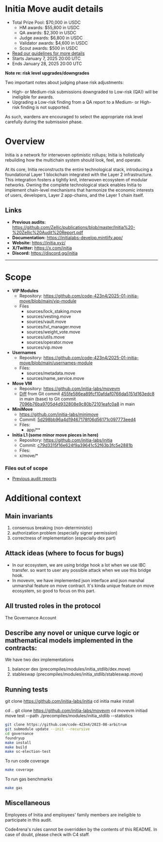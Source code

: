 # Initia Move audit details
- Total Prize Pool: $70,000 in USDC
  - HM awards: $55,800 in USDC
  - QA awards: $2,300 in USDC
  - Judge awards: $6,800 in USDC
  - Validator awards: $4,600 in USDC 
  - Scout awards: $500 in USDC
- [Read our guidelines for more details](https://docs.code4rena.com/roles/wardens)
- Starts January 7, 2025 20:00 UTC
- Ends January 28, 2025 20:00 UTC

**Note re: risk level upgrades/downgrades**

Two important notes about judging phase risk adjustments: 
- High- or Medium-risk submissions downgraded to Low-risk (QA)) will be ineligible for awards.
- Upgrading a Low-risk finding from a QA report to a Medium- or High-risk finding is not supported.

As such, wardens are encouraged to select the appropriate risk level carefully during the submission phase.

# Overview

Initia is a network for interwoven optimistic rollups; Initia is holistically rebuilding how the multichain system should look, feel, and operate.

At its core, Initia reconstructs the entire technological stack, introducing a foundational Layer 1 blockchain integrated with the Layer 2 infrastructure. This integration fosters a tightly knit, interwoven ecosystem of modular networks. Owning the complete technological stack enables Initia to implement chain-level mechanisms that harmonize the economic interests of users, developers, Layer 2 app-chains, and the Layer 1 chain itself.

## Links

- **Previous audits:**  https://github.com/Zellic/publications/blob/master/Initia%20-%20Zellic%20Audit%20Report.pdf
- **Documentation:** https://initialabs-develop.mintlify.app/
- **Website:** https://initia.xyz/
- **X/Twitter:** https://x.com/initia
- **Discord:** https://discord.gg/initia

---

# Scope

- **VIP Modules**
	- Repository: https://github.com/code-423n4/2025-01-initia-move/blob/main/vip-module
  - Files
    - sources/lock_staking.move
    - sources/vesting.move
    - sources/vault.move
    - sources/tvl_manager.move
    - sources/weight_vote.move
    - sources/utils.move
    - sources/operator.move
    - sources/vip.move
- **Usernames**
	- Repository: https://github.com/code-423n4/2025-01-initia-move/blob/main/usernames-module
  - Files:
	  - sources/metadata.move
	  - sources/name_service.move
- **Move VM**
	- Repository: https://github.com/initia-labs/movevm
	- [Diff](https://github.com/initia-labs/movevm/compare/455fe586ea89fcf10afdaf0766da5151d163edc8...7096b76ba9705d4d932808e9c80b72101eafc0a8) from Git commit [455fe586ea89fcf10afdaf0766da5151d163edc8](https://github.com/initia-labs/movevm/tree/455fe586ea89fcf10afdaf0766da5151d163edc8) in main (base) to Git commit [7096b76ba9705d4d932808e9c80b72101eafc0a8](https://github.com/initia-labs/movevm/commit/7096b76ba9705d4d932808e9c80b72101eafc0a8) in main
- **MiniMove**
	- https://github.com/initia-labs/minimove
	- Commit: [5d298bb96a4d19467178f06d56171c097773eed4](https://github.com/initia-labs/minimove/commit/b36d068a7faec31a59d56472e77a9785397f9663)
  - Files:
    - app/**
- **Initia L1 (some minor move pieces in here)**
	- Repository: https://github.com/initia-labs/initia
	- Commit: [c79d3315f16e624f9a39641c52f63b3fc5e2881b](https://github.com/initia-labs/initia/commit/c79d3315f16e624f9a39641c52f63b3fc5e2881b)
	- Files:
    - x/move/* 

### Files out of scope

- [Previous audit reports](https://github.com/Zellic/publications/blob/master/Initia%20-%20Zellic%20Audit%20Report.pdf)

# Additional context

## Main invariants

1. consensus breaking (non-deterministic)
2. authorization problem (especially signer permission)
3. correctness of implementation (especially dex part)

## Attack ideas (where to focus for bugs)

- In our ecosystem, we are using bridge hook a lot when we use IBC transfer. so want to user any possible attack when we use this bridge hook.
- In movevm, we have implemented json interface and json marshal unmarshal feature on move contract. It's kinda unique feature on move ecosystem, so good to focus on this part.

## All trusted roles in the protocol

The Governance Account

## Describe any novel or unique curve logic or mathematical models implemented in the contracts:

We have two dex implementations
  1. balancer dex (precompiles/modules/initia_stdlib/dex.move)
  2. stableswap (precompiles/modules/initia_stdlib/stableswap.move)

## Running tests

git clone https://github.com/initia-labs/initia
cd initia
make install

cd ..
git clone https://github.com/initia-labs/movevm
cd movevm
initiad move test --path ./precompiles/modules/initia_stdlib --statistics

```bash
git clone https://github.com/code-423n4/2023-08-arbitrum
git submodule update --init --recursive
cd governance
foundryup
make install
make build
make sc-election-test
```
To run code coverage
```bash
make coverage
```
To run gas benchmarks
```bash
make gas
```


## Miscellaneous
Employees of Initia and employees' family members are ineligible to participate in this audit.

Code4rena's rules cannot be overridden by the contents of this README. In case of doubt, please check with C4 staff.
